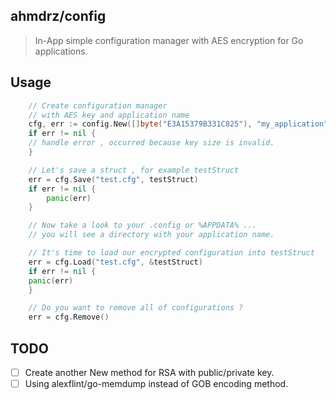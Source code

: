 ## ahmdrz/config
> In-App simple configuration manager with AES encryption for Go applications.

## Usage

```go
    // Create configuration manager
    // with AES key and application name
    cfg, err := config.New([]byte("E3A15379B331C825"), "my_application")
    if err != nil {
	// handle error , occurred because key size is invalid.
    }

    // Let's save a struct , for example testStruct
    err = cfg.Save("test.cfg", testStruct)
    if err != nil {
    	panic(err)
    }

    // Now take a look to your .config or %APPDATA% ...
    // you will see a directory with your application name.

    // It's time to load our encrypted configuration into testStruct
    err = cfg.Load("test.cfg", &testStruct)
    if err != nil {
	panic(err)
    }

    // Do you want to remove all of configurations ?
    err = cfg.Remove()
```

## TODO

- [ ] Create another New method for RSA with public/private key.
- [ ] Using alexflint/go-memdump instead of GOB encoding method.
